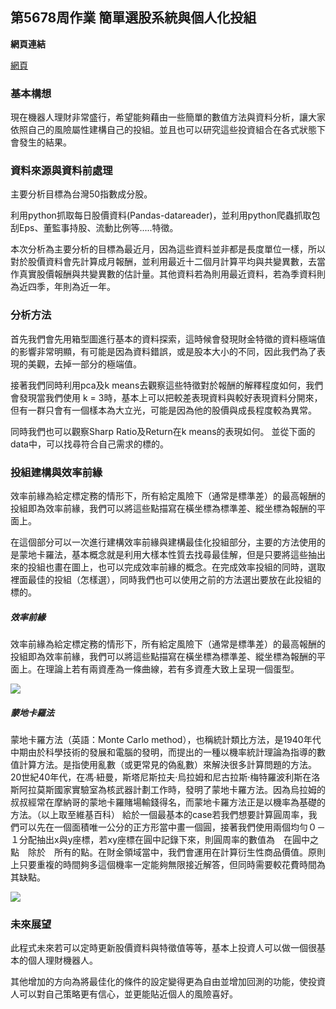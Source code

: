 ## 第5678周作業 簡單選股系統與個人化投組

**網頁連結**

[網頁](https://albertshinyfinance1.shinyapps.io/r_shiny/)



### 基本構想

現在機器人理財非常盛行，希望能夠藉由一些簡單的數值方法與資料分析，讓大家依照自己的風險屬性建構自己的投組。並且也可以研究這些投資組合在各式狀態下會發生的結果。


### 資料來源與資料前處理
主要分析目標為台灣50指數成分股。

利用python抓取每日股價資料(Pandas-datareader)，並利用python爬蟲抓取包刮Eps、董監事持股、流動比例等.....特徵。

本次分析為主要分析的目標為最近月，因為這些資料並非都是長度單位一樣，所以對於股價資料會先計算成月報酬，並利用最近十二個月計算平均與共變異數，去當作真實股價報酬與共變異數的估計量。其他資料若為則用最近資料，若為季資料則為近四季，年則為近一年。

### 分析方法
首先我們會先用箱型圖進行基本的資料探索，這時候會發現財金特徵的資料極端值的影響非常明顯，有可能是因為資料錯誤，或是股本大小的不同，因此我們為了表現的美觀，去掉一部分的極端值。

接著我們同時利用pca及k means去觀察這些特徵對於報酬的解釋程度如何，我們會發現當我們使用 k = 3時，基本上可以把較差表現資料與較好表現資料分開來，但有一群只會有一個樣本為大立光，可能是因為他的股價與成長程度較為異常。

同時我們也可以觀察Sharp Ratio及Return在k means的表現如何。
並從下面的data中，可以找尋符合自己需求的標的。

### 投組建構與效率前緣

效率前緣為給定標定務的情形下，所有給定風險下（通常是標準差）的最高報酬的投組即為效率前緣，我們可以將這些點描寫在橫坐標為標準差、縱坐標為報酬的平面上。

在這個部分可以一次進行建構效率前緣與建構最佳化投組部分，主要的方法使用的是蒙地卡羅法，基本概念就是利用大樣本性質去找尋最佳解，但是只要將這些抽出來的投組也畫在圖上，也可以完成效率前緣的概念。在完成效率投組的同時，選取裡面最佳的投組（怎樣選），同時我們也可以使用之前的方法選出要放在此投組的標的。

##### 效率前緣
效率前緣為給定標定務的情形下，所有給定風險下（通常是標準差）的最高報酬的投組即為效率前緣，我們可以將這些點描寫在橫坐標為標準差、縱坐標為報酬的平面上。在理論上若有兩資產為一條曲線，若有多資產大致上呈現一個蛋型。

![](https://i.imgur.com/h4G2tBH.png)



##### 蒙地卡羅法　
蒙地卡羅方法（英語：Monte Carlo method），也稱統計類比方法，是1940年代中期由於科學技術的發展和電腦的發明，而提出的一種以機率統計理論為指導的數值計算方法。是指使用亂數（或更常見的偽亂數）來解決很多計算問題的方法。
20世紀40年代，在馮·紐曼，斯塔尼斯拉夫·烏拉姆和尼古拉斯·梅特羅波利斯在洛斯阿拉莫斯國家實驗室為核武器計劃工作時，發明了蒙地卡羅方法。因為烏拉姆的叔叔經常在摩納哥的蒙地卡羅賭場輸錢得名，而蒙地卡羅方法正是以機率為基礎的方法。（以上取至維基百科）
給於一個最基本的case若我們想要計算圓周率，我們可以先在一個面積唯一公分的正方形當中畫一個圓，接著我們使用兩個均勻０－１分配抽出x與y座標，若xy座標在圓中記錄下來，則圓周率的數值為　在圓中之點　除於　所有的點。在財金領域當中，我們會運用在計算衍生性商品價值。原則上只要重複的時間夠多這個機率一定能夠無限接近解答，但同時需要較花費時間為其缺點。

![](https://i.imgur.com/4Ssecz2.png)



### 未來展望

此程式未來若可以定時更新股價資料與特徵值等等，基本上投資人可以做一個很基本的個人理財機器人。

其他增加的方向為將最佳化的條件的設定變得更為自由並增加回測的功能，使投資人可以對自己策略更有信心，並更能貼近個人的風險喜好。